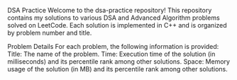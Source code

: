 DSA Practice
Welcome to the dsa-practice repository! This repository contains my solutions to various DSA and Advanced Algorithm problems solved on LeetCode. Each solution is implemented in C++ and is organized by problem number and title.

Problem Details
For each problem, the following information is provided:
Title: The name of the problem.
Time: Execution time of the solution (in milliseconds) and its percentile rank among other solutions.
Space: Memory usage of the solution (in MB) and its percentile rank among other solutions.
